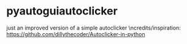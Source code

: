 # pyautoguiautoclicker
just an improved version of a simple autoclicker
\ncredits/inspiration: https://github.com/dillythecoder/Autoclicker-in-python
